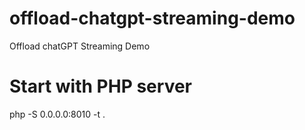 
# offload-chatgpt-streaming-demo

Offload chatGPT Streaming Demo

# Start with PHP server

php -S 0.0.0.0:8010 -t .
